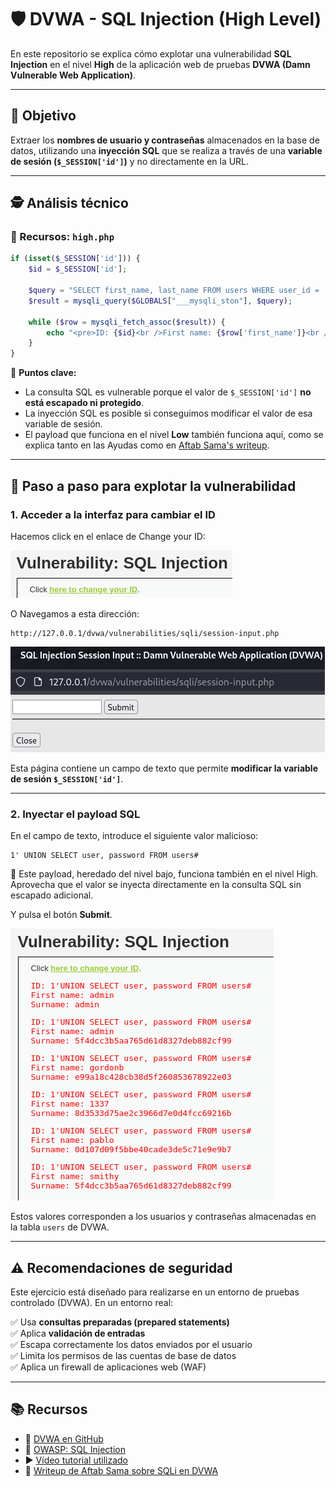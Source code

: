 # 🛡️ DVWA - SQL Injection (High Level)

En este repositorio se explica cómo explotar una vulnerabilidad **SQL Injection** en el nivel **High** de la aplicación web de pruebas **DVWA (Damn Vulnerable Web Application)**.

---

## 🎯 Objetivo

Extraer los **nombres de usuario y contraseñas** almacenados en la base de datos, utilizando una **inyección SQL** que se realiza a través de una **variable de sesión (`$_SESSION['id']`)** y no directamente en la URL.

---

## 🕵️ Análisis técnico

### 📂 Recursos: `high.php`

```php
if (isset($_SESSION['id'])) {
    $id = $_SESSION['id'];

    $query = "SELECT first_name, last_name FROM users WHERE user_id = '$id' LIMIT 1;";
    $result = mysqli_query($GLOBALS["___mysqli_ston"], $query);

    while ($row = mysqli_fetch_assoc($result)) {
        echo "<pre>ID: {$id}<br />First name: {$row['first_name']}<br />Surname: {$row['last_name']}</pre>";
    }
}
```

🔎 **Puntos clave:**

- La consulta SQL es vulnerable porque el valor de `$_SESSION['id']` **no está escapado ni protegido**.
- La inyección SQL es posible si conseguimos modificar el valor de esa variable de sesión.
- El payload que funciona en el nivel **Low** también funciona aquí, como se explica tanto en las Ayudas como en [Aftab Sama's writeup](https://aftabsama.com/writeups/dvwa/sql-injection/#security-level-high).

---

## 🔧 Paso a paso para explotar la vulnerabilidad

### 1. Acceder a la interfaz para cambiar el ID

Hacemos click en el enlace de Change your ID:

![Link_Cambiar_ID](assets/SQL_Clickhere.png) 

O Navegamos a esta dirección:

```
http://127.0.0.1/dvwa/vulnerabilities/sqli/session-input.php
```
![Cuadro_Cambiar_ID](assets/SQL_ChangeID.png) 

Esta página contiene un campo de texto que permite **modificar la variable de sesión `$_SESSION['id']`**.

---

### 2. Inyectar el payload SQL

En el campo de texto, introduce el siguiente valor malicioso:

```
1' UNION SELECT user, password FROM users#
```

📌 Este payload, heredado del nivel bajo, funciona también en el nivel High. Aprovecha que el valor se inyecta directamente en la consulta SQL sin escapado adicional.

Y pulsa el botón **Submit**.

![Usuarios y Contraseñas](assets/SQL_Resultado.png) 

Estos valores corresponden a los usuarios y contraseñas almacenadas en la tabla `users` de DVWA.

---

## ⚠️ Recomendaciones de seguridad

Este ejercicio está diseñado para realizarse en un entorno de pruebas controlado (DVWA). En un entorno real:

✅ Usa **consultas preparadas (prepared statements)**  
✅ Aplica **validación de entradas**  
✅ Escapa correctamente los datos enviados por el usuario  
✅ Limita los permisos de las cuentas de base de datos  
✅ Aplica un firewall de aplicaciones web (WAF)  

---

## 📚 Recursos

- 🔗 [DVWA en GitHub](https://github.com/digininja/DVWA)
- 📖 [OWASP: SQL Injection](https://owasp.org/www-community/attacks/SQL_Injection)
- ▶️ [Vídeo tutorial utilizado](https://youtu.be/5bj1pFmyyBA?si=8pHCNGf_C2kN-wEX)
- 📘 [Writeup de Aftab Sama sobre SQLi en DVWA](https://aftabsama.com/writeups/dvwa/sql-injection/#security-level-high)

